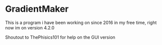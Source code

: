 # GradientMaker
This is a program i have been working on since 2016 in my free time, right now im on version 4.2.0

Shoutout to ThePhisics101 for help on the GUI version 
